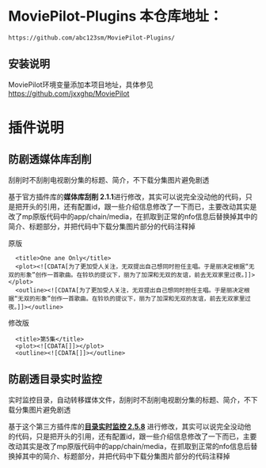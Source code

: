 # MoviePilot-Plugins 本仓库地址：
```
https://github.com/abc123sm/MoviePilot-Plugins/
```

## 安装说明

MoviePilot环境变量添加本项目地址，具体参见 https://github.com/jxxghp/MoviePilot

# 插件说明

## 防剧透媒体库刮削
刮削时不刮削电视剧分集的标题、简介，不下载分集图片避免剧透

基于官方插件库的**媒体库刮削 2.1.1**进行修改，其实可以说完全没动他的代码，只是把开头的引用，还有配置id，跟一些介绍信息修改了一下而已，主要改动其实是改了mp原版代码中的app/chain/media，在抓取到正常的nfo信息后替换掉其中的简介、标题部分，并把代码中下载分集图片部分的代码注释掉

原版
```
  <title>One ane Only</title>
  <plot><![CDATA[为了更加受人关注，无双提出自己想同时担任主唱。于是丽决定根据“无双的形象”创作一首歌曲。在铃玖的提议下，丽为了加深和无双的友谊，前去无双家里过夜。]]></plot>
  <outline><![CDATA[为了更加受人关注，无双提出自己想同时担任主唱。于是丽决定根据“无双的形象”创作一首歌曲。在铃玖的提议下，丽为了加深和无双的友谊，前去无双家里过夜。]]></outline>
```

修改版
```
  <title>第5集</title>
  <plot><![CDATA[]]></plot>
  <outline><![CDATA[]]></outline>
```

## 防剧透目录实时监控
实时监控目录，自动转移媒体文件，刮削时不刮削电视剧分集的标题、简介，不下载分集图片避免剧透

基于这个第三方插件库的[**目录实时监控 2.5.8**](https://github.com/thsrite/MoviePilot-Plugins) 进行修改，其实可以说完全没动他的代码，只是把开头的引用，还有配置id，跟一些介绍信息修改了一下而已，主要改动其实是改了mp原版代码中的app/chain/media，在抓取到正常的nfo信息后替换掉其中的简介、标题部分，并把代码中下载分集图片部分的代码注释掉

